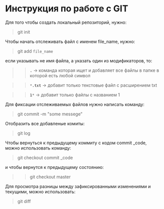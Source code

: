 # Инструкция по работе с GIT
Для того чтобы создать локальный репозиторий, нужно:
> git init

Чтобы начать отслеживать файл с именем file_name, нужно:
> git add `file_name`

если указывать не имя файла, а указать один из модификаторов, то:

>>**`.`** → команда которая ищет и добавляет все файлы в папке в которой есть любой символ

>>`*`**`.txt`** → добавит только текстовые файл с расширением txt

>>**`1`**`*` → добавит только файлы с названием 1

Для фиксации отслеживаемых файлов нужно написать команду:
> git commit -m "some messege"

Отобразить все добавленые комиты:
> git log

Чтобы вернуться к предыдущему коммиту с кодом commit _code, можно использовать команду:
> git checkout commit _code

и чтобы вернутся к предыдущему состоянию:
>> git checkout master

Для просмотра разницы между зафиксированными изменениями и текущими, можно использовать:
> git diff